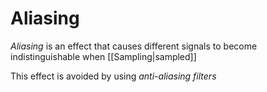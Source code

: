 # Aliasing

*Aliasing* is an effect that causes different signals to become indistinguishable when [[Sampling|sampled]]

This effect is avoided by using *anti-aliasing filters*